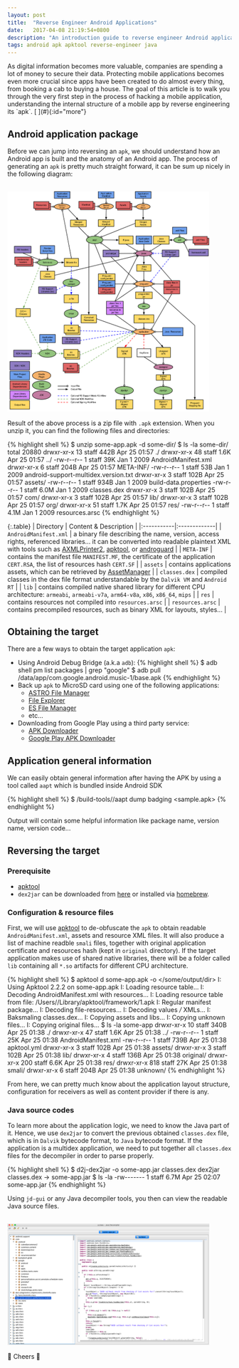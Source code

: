 ```yaml
---
layout: post
title:  "Reverse Engineer Android Applications"
date:   2017-04-08 21:19:54+0800
description: "An introduction guide to reverse engineer Android applications"
tags: android apk apktool reverse-engineer java
---
```


<div class="cap"></div>
As digital information becomes more valuable, companies are spending a lot of money to secure their data.
Protecting mobile applications becomes even more crucial since apps have been created to do almost every thing, from booking a cab to buying a house.
The goal of this article is to walk you through the very first step in the process of hacking a mobile application, understanding the internal structure of a mobile app by reverse engineering its `apk`.

<!--more-->[ ](#){:id="more"}

## Android application package
Before we can jump into reversing an `apk`, we should understand how an Android app is built and the anatomy of an Android app.
The process of generating an `apk` is pretty much straight forward, it can be sum up nicely in the following diagram:

<div class="row">
  <div class="col-xs-12 col-md-10 col-md-offset-1">
    <br/><img class="img-thumbnail img-responsive img-center" src="/assets/img/android-build-process.svg" style="max-width:90%"/><br/>
  </div>
</div>

Result of the above process is a zip file with `.apk` extension.
When you unzip it, you can find the following files and directories:

{% highlight shell %}
$ unzip some-app.apk -d some-dir/
$ ls -la some-dir/
    total 20880
    drwxr-xr-x  13 <username>  staff   442B Apr 25 01:57 ./
    drwxr-xr-x  48 <username>  staff   1.6K Apr 25 01:57 ../
    -rw-r--r--   1 <username>  staff    39K Jan  1  2009 AndroidManifest.xml
    drwxr-xr-x   6 <username>  staff   204B Apr 25 01:57 META-INF/
    -rw-r--r--   1 <username>  staff    53B Jan  1  2009 android-support-multidex.version.txt
    drwxr-xr-x   3 <username>  staff   102B Apr 25 01:57 assets/
    -rw-r--r--   1 <username>  staff   934B Jan  1  2009 build-data.properties
    -rw-r--r--   1 <username>  staff   6.0M Jan  1  2009 classes.dex
    drwxr-xr-x   3 <username>  staff   102B Apr 25 01:57 com/
    drwxr-xr-x   3 <username>  staff   102B Apr 25 01:57 lib/
    drwxr-xr-x   3 <username>  staff   102B Apr 25 01:57 org/
    drwxr-xr-x  51 <username>  staff   1.7K Apr 25 01:57 res/
    -rw-r--r--   1 <username>  staff   4.1M Jan  1  2009 resources.arsc
{% endhighlight %}

{:.table}
| Directory | Content & Description |
|:-----------|:-------------|
| `AndroidManifest.xml` | a binary file describing the name, version, access rights, referenced libraries... it can be converted into readable plaintext XML with tools such as [AXMLPrinter2][1], [apktool][2], or [androguard][3] |
| `META-INF` | contains the manifest file `MANIFEST.MF`, the certificate of the application `CERT.RSA`, the list of resources hash `CERT.SF` |
| `assets` | contains applications assets, which can be retrieved by [AssetManager](https://developer.android.com/reference/android/content/res/AssetManager.html) |
| `classes.dex` | compiled classes in the dex file format understandable by the `Dalvik VM` and `Android RT` |
| `lib` | contains compiled native shared library for different CPU architecture: `armeabi`, `armeabi-v7a`, `arm64-v8a`, `x86`, `x86_64`, `mips` |
| `res` | contains resources not compiled into `resources.arsc` |
| `resources.arsc` | contains precompiled resources, such as binary XML for layouts, styles... |

## Obtaining the target
There are a few ways to obtain the target application `apk`:

 * Using Android Debug Bridge (a.k.a `adb`):
{% highlight shell %}
$ adb shell pm list packages | grep "google"
$ adb pull /data/app/com.google.android.music-1/base.apk
{% endhighlight %}
 * Back up `apk` to MicroSD card using one of the following applications:
   * [ASTRO File Manager][4]
   * [File Explorer][5]
   * [ES File Manager][6]
   * etc...
 * Downloading from Google Play using a third party service:
   * [APK Downloader](https://apps.evozi.com/apk-downloader/)
   * [Google Play APK Downloader](http://apk-dl.com/)

## Application general information
We can easily obtain general information after having the APK by using a tool called `aapt` which is bundled inside Android SDK

{% highlight shell %}
$ <android-sdk-path>/build-tools/<version>/aapt dump badging <sample.apk>
{% endhighlight %}

Output will contain some helpful information like package name, version name, version code...

## Reversing the target

### Prerequisite

 * [apktool][2]
 * `dex2jar` can be downloaded from [here][7] or installed via [homebrew][8].

### Configuration & resource files

First, we will use [apktool][2] to de-obfuscate the `apk` to obtain readable `AndroidManifest.xml`, assets and resource XML files.
It will also produce a list of machine readble `smali` files, together with original application certificate and resources hash (kept in `original` directory).
If the target application makes use of shared native libraries, there will be a folder called `lib` containing all `*.so` artifacts for different CPU architecture.

{% highlight shell %}
$ apktool d some-app.apk -o </some/output/dir>
    I: Using Apktool 2.2.2 on some-app.apk
    I: Loading resource table...
    I: Decoding AndroidManifest.xml with resources...
    I: Loading resource table from file: /Users/<username>/Library/apktool/framework/1.apk
    I: Regular manifest package...
    I: Decoding file-resources...
    I: Decoding values */* XMLs...
    I: Baksmaling classes.dex...
    I: Copying assets and libs...
    I: Copying unknown files...
    I: Copying original files...
$ ls -la some-app
    drwxr-xr-x   10 <username>  staff   340B Apr 25 01:38 ./
    drwxr-xr-x   47 <username>  staff   1.6K Apr 25 01:38 ../
    -rw-r--r--    1 <username>  staff    25K Apr 25 01:38 AndroidManifest.xml
    -rw-r--r--    1 <username>  staff   739B Apr 25 01:38 apktool.yml
    drwxr-xr-x    3 <username>  staff   102B Apr 25 01:38 assets/
    drwxr-xr-x    3 <username>  staff   102B Apr 25 01:38 lib/
    drwxr-xr-x    4 <username>  staff   136B Apr 25 01:38 original/
    drwxr-xr-x  200 <username>  staff   6.6K Apr 25 01:38 res/
    drwxr-xr-x  818 <username>  staff    27K Apr 25 01:38 smali/
    drwxr-xr-x    6 <username>  staff   204B Apr 25 01:38 unknown/
{% endhighlight %}

From here, we can pretty much know about the application layout structure, configuration for receivers as well as content provider if there is any.

### Java source codes

To learn more about the application logic, we need to know the Java part of it. Hence, we use `dex2jar` to convert the previous obtained `classes.dex` file, which is in `Dalvik` bytecode format, to `Java` bytecode format.
If the application is a multidex application, we need to put together all `classes.dex` files for the decompiler in order to parse properly.

{% highlight shell %}
$ d2j-dex2jar -o some-app.jar classes.dex
    dex2jar classes.dex -> some-app.jar
$ ls -la
    -rw-------   1 <username>  staff   6.7M Apr 25 02:07 some-app.jar
{% endhighlight %}

Using `jd-gui` or any Java decompiler tools, you then can view the readable Java source files.

<div class="row">
  <div class="col-xs-12 col-md-10 col-md-offset-1">
    <br/><img class="img-thumbnail img-responsive img-center" src="/assets/img/jd-gui.png" style="max-width:90%"/><br/>
  </div>
</div>


:beer: Cheers :beer:

[1]: https://code.google.com/archive/p/android4me/downloads "AXMLPrinter2"
[2]: https://github.com/ibotpeaches/apktool "apktool"
[3]: https://github.com/androguard/androguard "androguard"
[4]: https://play.google.com/store/apps/details?id=com.metago.astro "ASTRO File Manager"
[5]: https://play.google.com/store/apps/details?id=nextapp.fx "File Explorer"
[6]: https://play.google.com/store/apps/details?id=com.estrongs.android.pop "ES File Manager"
[7]: https://github.com/pxb1988/dex2jar "dex2jar"
[8]: https://brew.sh/ "homebrew"
[9]: http://jd.benow.ca/ "jd-gui"
